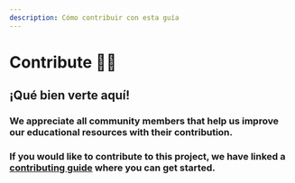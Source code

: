 ```yaml
---
description: Cómo contribuir con esta guía
---
```


# Contribute 🐱‍🚀

## ¡Qué bien verte aquí!

### We appreciate all community members that help us improve our educational resources with their contribution.

### If you would like to contribute to this project, we have linked a [contributing guide](untitled-1/) where you can get started. 

